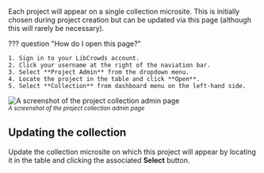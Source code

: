 Each project will appear on a single collection microsite. This is initially
chosen during project creation but can be updated via this page (although
this will rarely be necessary).

??? question "How do I open this page?"

    1. Sign in to your LibCrowds account.
    2. Click your username at the right of the naviation bar.
    3. Select **Project Admin** from the dropdown menu.
    4. Locate the project in the table and click **Open**.
    5. Select **Collection** from dashboard menu on the left-hand side.

![A screenshot of the project collection admin page](/assets/img/admin-project-collection.png?raw=true)
<br><small>*A screenshot of the project collection admin page*</small>

## Updating the collection

Update the collection microsite on which this project will appear by locating
it in the table and clicking the associated **Select** button.
